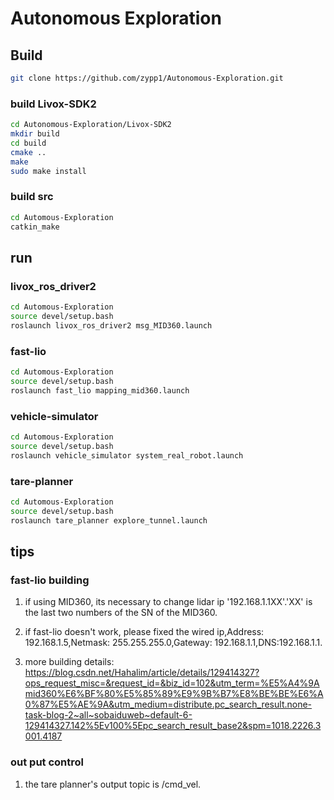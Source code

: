 # Autonomous Exploration

## Build 
```bash
git clone https://github.com/zypp1/Autonomous-Exploration.git
```
### build Livox-SDK2

```bash
cd Autonomous-Exploration/Livox-SDK2
mkdir build 
cd build
cmake ..
make
sudo make install 
```

### build src

```bash
cd Automous-Exploration
catkin_make
```

## run

### livox_ros_driver2
```bash
cd Automous-Exploration
source devel/setup.bash
roslaunch livox_ros_driver2 msg_MID360.launch
```

### fast-lio
```bash
cd Automous-Exploration
source devel/setup.bash
roslaunch fast_lio mapping_mid360.launch
```

### vehicle-simulator
```bash
cd Automous-Exploration
source devel/setup.bash
roslaunch vehicle_simulator system_real_robot.launch
```

### tare-planner
```bash
cd Automous-Exploration
source devel/setup.bash
roslaunch tare_planner explore_tunnel.launch
```

## tips

### fast-lio building

1. if using MID360, its necessary to change lidar ip '192.168.1.1XX'.'XX' is the last two numbers of the SN of the MID360.

2. if fast-lio doesn't work, please fixed the wired ip,Address: 192.168.1.5,Netmask: 255.255.255.0,Gateway: 192.168.1.1,DNS:192.168.1.1.

3. more building details: https://blog.csdn.net/Hahalim/article/details/129414327?ops_request_misc=&request_id=&biz_id=102&utm_term=%E5%A4%9Amid360%E6%BF%80%E5%85%89%E9%9B%B7%E8%BE%BE%E6%A0%87%E5%AE%9A&utm_medium=distribute.pc_search_result.none-task-blog-2~all~sobaiduweb~default-6-129414327.142%5Ev100%5Epc_search_result_base2&spm=1018.2226.3001.4187

### out put control 

1. the tare planner's output topic is /cmd_vel.

